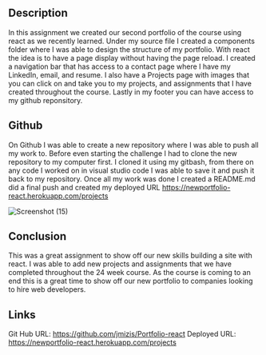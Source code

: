 
## Description

In this assignment we created our second portfolio of the course using react as we recently learned. Under my source file I created a components folder where I was able to design the structure of my portfolio. With react the idea is to have a page display without having the page reload. I created a navigation bar that has access to a contact page where I have my LinkedIn, email, and resume. I also have a Projects page with images that you can click on and take you to my projects, and assignments that I have created throughout the course. Lastly in my footer you can have access to my github reponsitory. 





## Github 

On Github I was able to create a new repository where I was able to push all my work to. Before even starting the challenge I had to clone the new repository to my computer first. I cloned it using my gitbash, from there on any code I worked on in visual studio code I was able to save it and push it back to my repository. Once all my work was done I created a README.md did a final push and created my deployed URL https://newportfolio-react.herokuapp.com/projects

![Screenshot (15)](https://user-images.githubusercontent.com/107073756/208138529-c8161b20-d3fb-425a-bbfe-16e086599fc4.png)








## Conclusion

This was a great assignment to show off our new skills building a site with react. I was able to add new projects and assignments that we have completed throughout the 24 week course. As the course is coming to an end this is a great time to show off our new portfolio to companies looking to hire web developers. 


## Links 
Git Hub URL: https://github.com/jmizis/Portfolio-react
Deployed URL: https://newportfolio-react.herokuapp.com/projects
